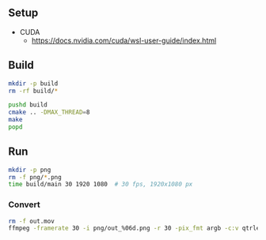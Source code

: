 ## Setup

- CUDA
  - https://docs.nvidia.com/cuda/wsl-user-guide/index.html


## Build

```bash
mkdir -p build
rm -rf build/*

pushd build
cmake .. -DMAX_THREAD=8
make
popd
```


## Run

```bash
mkdir -p png
rm -f png/*.png
time build/main 30 1920 1080  # 30 fps, 1920x1080 px
```


### Convert

```bash
rm -f out.mov
ffmpeg -framerate 30 -i png/out_%06d.png -r 30 -pix_fmt argb -c:v qtrle out.mov
```
